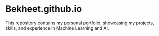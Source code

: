 # Bekheet.github.io
This repository contains my personal portfolio, showcasing my projects, skills, and experience in Machine Learning and AI.
